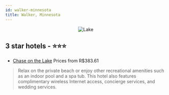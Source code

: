 ```yaml
---
id: walker-minnesota
title: Walker, Minnesota
---
```


<center><img src="https://i.travelapi.com/hotels/3000000/2170000/2163100/2163034/4304a679_z.jpg" alt="Lake" /></center>


##  3 star hotels - ⭐️⭐️⭐️

-    [Chase on the Lake](https://us.hurb.com/hotels/walker/chase-on-the-lake-JNP-JP313905?cmp=18055) Prices from R$383.61
   > Relax on the private beach or enjoy other recreational amenities such as an indoor pool and a spa tub. This hotel also features complimentary wireless Internet access, concierge services, and wedding services.
